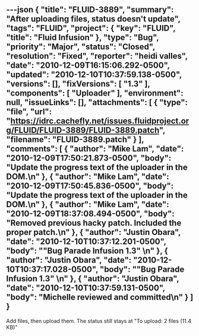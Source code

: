 ---json
{
  "title": "FLUID-3889",
  "summary": "After uploading files, status doesn't update",
  "tags": "FLUID",
  "project": {
    "key": "FLUID",
    "title": "Fluid Infusion"
  },
  "type": "Bug",
  "priority": "Major",
  "status": "Closed",
  "resolution": "Fixed",
  "reporter": "heidi valles",
  "date": "2010-12-09T16:15:06.292-0500",
  "updated": "2010-12-10T10:37:59.138-0500",
  "versions": [],
  "fixVersions": [
    "1.3"
  ],
  "components": [
    "Uploader"
  ],
  "environment": null,
  "issueLinks": [],
  "attachments": [
    {
      "type": "file",
      "url": "https://idrc.cachefly.net/issues.fluidproject.org/FLUID/FLUID-3889/FLUID-3889.patch",
      "filename": "FLUID-3889.patch"
    }
  ],
  "comments": [
    {
      "author": "Mike Lam",
      "date": "2010-12-09T17:50:21.873-0500",
      "body": "Update the progress text of the uploader in the DOM.\n"
    },
    {
      "author": "Mike Lam",
      "date": "2010-12-09T17:50:45.836-0500",
      "body": "Update the progress text of the uploader in the DOM.\n"
    },
    {
      "author": "Mike Lam",
      "date": "2010-12-09T18:37:08.494-0500",
      "body": "Removed previous hacky patch.   Included the proper patch.\n"
    },
    {
      "author": "Justin Obara",
      "date": "2010-12-10T10:37:12.201-0500",
      "body": "\"Bug Parade Infusion 1.3\"&#x20;\n"
    },
    {
      "author": "Justin Obara",
      "date": "2010-12-10T10:37:17.028-0500",
      "body": "\"Bug Parade Infusion 1.3\"&#x20;\n"
    },
    {
      "author": "Justin Obara",
      "date": "2010-12-10T10:37:59.131-0500",
      "body": "Michelle reviewed and committed\n"
    }
  ]
}
---
Add files, then upload them. The status still stays at "To upload: 2 files (11.4 KB)"

        